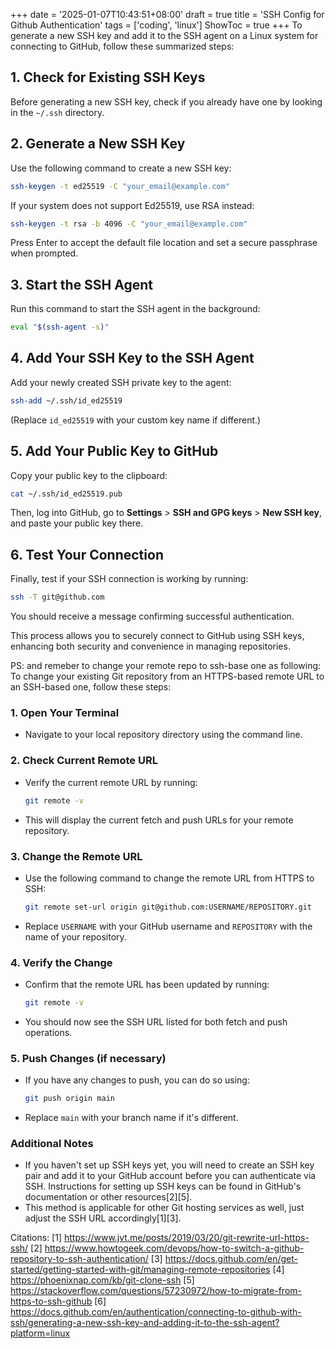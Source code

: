 +++
date = '2025-01-07T10:43:51+08:00'
draft = true
title = 'SSH Config for Github Authentication'
tags = ['coding', 'linux']
ShowToc = true
+++
To generate a new SSH key and add it to the SSH agent on a Linux system for connecting to GitHub, follow these summarized steps:

## **1. Check for Existing SSH Keys**
Before generating a new SSH key, check if you already have one by looking in the `~/.ssh` directory.

## **2. Generate a New SSH Key**
Use the following command to create a new SSH key:
```bash
ssh-keygen -t ed25519 -C "your_email@example.com"
```
If your system does not support Ed25519, use RSA instead:
```bash
ssh-keygen -t rsa -b 4096 -C "your_email@example.com"
```
Press Enter to accept the default file location and set a secure passphrase when prompted.

## **3. Start the SSH Agent**
Run this command to start the SSH agent in the background:
```bash
eval "$(ssh-agent -s)"
```

## **4. Add Your SSH Key to the SSH Agent**
Add your newly created SSH private key to the agent:
```bash
ssh-add ~/.ssh/id_ed25519
```
(Replace `id_ed25519` with your custom key name if different.)

## **5. Add Your Public Key to GitHub**
Copy your public key to the clipboard:
```bash
cat ~/.ssh/id_ed25519.pub
```
Then, log into GitHub, go to **Settings** > **SSH and GPG keys** > **New SSH key**, and paste your public key there.

## **6. Test Your Connection**
Finally, test if your SSH connection is working by running:
```bash
ssh -T git@github.com
```
You should receive a message confirming successful authentication.

This process allows you to securely connect to GitHub using SSH keys, enhancing both security and convenience in managing repositories.

PS: and remeber to change your remote repo to ssh-base one as following:
To change your existing Git repository from an HTTPS-based remote URL to an SSH-based one, follow these steps:

### 1. **Open Your Terminal**
   - Navigate to your local repository directory using the command line.

### 2. **Check Current Remote URL**
   - Verify the current remote URL by running:
     ```bash
     git remote -v
     ```
   - This will display the current fetch and push URLs for your remote repository.

### 3. **Change the Remote URL**
   - Use the following command to change the remote URL from HTTPS to SSH:
     ```bash
     git remote set-url origin git@github.com:USERNAME/REPOSITORY.git
     ```
   - Replace `USERNAME` with your GitHub username and `REPOSITORY` with the name of your repository.

### 4. **Verify the Change**
   - Confirm that the remote URL has been updated by running:
     ```bash
     git remote -v
     ```
   - You should now see the SSH URL listed for both fetch and push operations.

### 5. **Push Changes (if necessary)**
   - If you have any changes to push, you can do so using:
     ```bash
     git push origin main
     ```
   - Replace `main` with your branch name if it's different.

### Additional Notes
- If you haven't set up SSH keys yet, you will need to create an SSH key pair and add it to your GitHub account before you can authenticate via SSH. Instructions for setting up SSH keys can be found in GitHub's documentation or other resources[2][5].
- This method is applicable for other Git hosting services as well, just adjust the SSH URL accordingly[1][3].

Citations:
[1] https://www.jvt.me/posts/2019/03/20/git-rewrite-url-https-ssh/
[2] https://www.howtogeek.com/devops/how-to-switch-a-github-repository-to-ssh-authentication/
[3] https://docs.github.com/en/get-started/getting-started-with-git/managing-remote-repositories
[4] https://phoenixnap.com/kb/git-clone-ssh
[5] https://stackoverflow.com/questions/57230972/how-to-migrate-from-https-to-ssh-github
[6] https://docs.github.com/en/authentication/connecting-to-github-with-ssh/generating-a-new-ssh-key-and-adding-it-to-the-ssh-agent?platform=linux